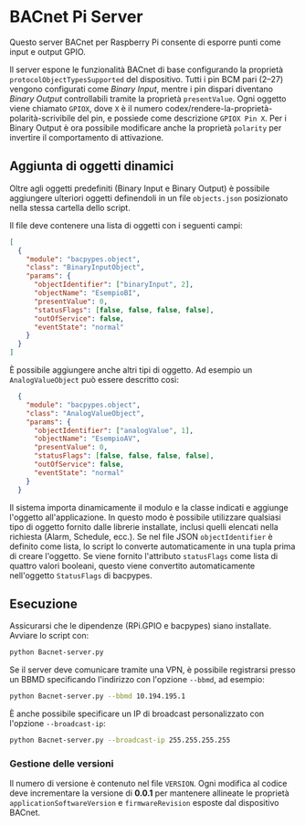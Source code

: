 # BACnet Pi Server

Questo server BACnet per Raspberry Pi consente di esporre punti come input e output GPIO.

Il server espone le funzionalità BACnet di base configurando la
proprietà `protocolObjectTypesSupported` del dispositivo. Tutti i pin BCM
pari (2–27) vengono configurati come *Binary Input*, mentre i pin dispari
diventano *Binary Output* controllabili tramite la proprietà
`presentValue`. Ogni oggetto viene chiamato `GPIOX`, dove `X` è il numero
codex/rendere-la-proprietà-polarità-scrivibile
 del pin, e possiede come descrizione `GPIOX Pin X`. Per i Binary Output
 è ora possibile modificare anche la proprietà `polarity` per invertire
 il comportamento di attivazione.

## Aggiunta di oggetti dinamici

Oltre agli oggetti predefiniti (Binary Input e Binary Output) è possibile
aggiungere ulteriori oggetti definendoli in un file `objects.json` posizionato nella stessa
cartella dello script.

Il file deve contenere una lista di oggetti con i seguenti campi:

```json
[
  {
    "module": "bacpypes.object",
    "class": "BinaryInputObject",
    "params": {
      "objectIdentifier": ["binaryInput", 2],
      "objectName": "EsempioBI",
      "presentValue": 0,
      "statusFlags": [false, false, false, false],
      "outOfService": false,
      "eventState": "normal"
    }
  }
]
```

È possibile aggiungere anche altri tipi di oggetto. Ad esempio un `AnalogValueObject` può essere descritto così:

```json
  {
    "module": "bacpypes.object",
    "class": "AnalogValueObject",
    "params": {
      "objectIdentifier": ["analogValue", 1],
      "objectName": "EsempioAV",
      "presentValue": 0,
      "statusFlags": [false, false, false, false],
      "outOfService": false,
      "eventState": "normal"
    }
  }
```

Il sistema importa dinamicamente il modulo e la classe indicati e aggiunge l'oggetto
all'applicazione. In questo modo è possibile utilizzare qualsiasi tipo di oggetto fornito
dalle librerie installate, inclusi quelli elencati nella richiesta (Alarm, Schedule, ecc.).
Se nel file JSON `objectIdentifier` è definito come lista, lo script lo converte
automaticamente in una tupla prima di creare l'oggetto.
Se viene fornito l'attributo `statusFlags` come lista di quattro valori
booleani, questo viene convertito automaticamente nell'oggetto `StatusFlags` di
bacpypes.

## Esecuzione

Assicurarsi che le dipendenze (RPi.GPIO e bacpypes) siano installate.
Avviare lo script con:

```bash
python Bacnet-server.py
```

Se il server deve comunicare tramite una VPN, è possibile registrarsi presso un
BBMD specificando l'indirizzo con l'opzione `--bbmd`, ad esempio:

```bash
python Bacnet-server.py --bbmd 10.194.195.1
```

È anche possibile specificare un IP di broadcast personalizzato con
l'opzione `--broadcast-ip`:

```bash
python Bacnet-server.py --broadcast-ip 255.255.255.255
```

### Gestione delle versioni

Il numero di versione è contenuto nel file `VERSION`. Ogni modifica al codice
deve incrementare la versione di **0.0.1** per mantenere allineate le
proprietà `applicationSoftwareVersion` e `firmwareRevision` esposte dal
dispositivo BACnet.
